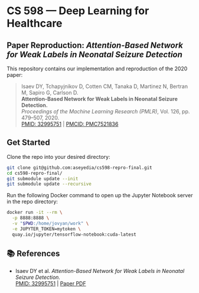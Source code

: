 # CS 598 — Deep Learning for Healthcare  
## Paper Reproduction: *Attention-Based Network for Weak Labels in Neonatal Seizure Detection*

This repository contains our implementation and reproduction of the 2020 paper:

> Isaev DY, Tchapyjnikov D, Cotten CM, Tanaka D, Martinez N, Bertran M, Sapiro G, Carlson D.  
> **Attention-Based Network for Weak Labels in Neonatal Seizure Detection.**  
> *Proceedings of the Machine Learning Research (PMLR)*, Vol. 126, pp. 479–507, 2020.  
> [PMID: 32995751](https://pubmed.ncbi.nlm.nih.gov/32995751) | [PMCID: PMC7521836](https://www.ncbi.nlm.nih.gov/pmc/articles/PMC7521836)

## Get Started

Clone the repo into your desired directory:

```bash
git clone git@github.com:aseyedia/cs598-repro-final.git
cd cs598-repro-final/
git submodule update --init
git submodule update --recursive
```

Run the following Docker command to open up the Jupyter Notebook server in the repo directory:

```bash
docker run -it --rm \
  -p 8888:8888 \
  -v "$PWD:/home/jovyan/work" \
  -e JUPYTER_TOKEN=mytoken \
  quay.io/jupyter/tensorflow-notebook:cuda-latest
```

## 📚 References

- Isaev DY et al. *Attention-Based Network for Weak Labels in Neonatal Seizure Detection.*  
  [PMID: 32995751](https://pubmed.ncbi.nlm.nih.gov/32995751) | [Paper PDF](https://proceedings.mlr.press/v126/isaev20a/isaev20a.pdf)
